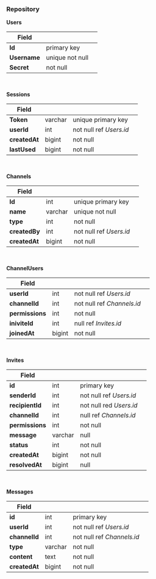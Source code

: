


### Repository

**Users**
    
| Field        |                 |  |
|--------------|-----------------|--|
| **Id**       | primary key     |  |
| **Username** | unique not null |  |
| **Secret**   | not null        |  |
<br>

**Sessions**

| Field         |         |                         |   |
|---------------|---------|-------------------------|---|
| **Token**     | varchar | unique primary key      |   |
| **userId**    | int     | not null ref *Users.id* |   |
| **createdAt** | bigint  | not null                |   |
| **lastUsed**  | bigint  | not null                |   |
<br>

**Channels**

| Field         |         |                         |   |
|---------------|---------|-------------------------|---|
| **Id**        | int     | unique primary key      |   |
| **name**      | varchar | unique not null         |   |
| **type**      | int     | not null                |   |
| **createdBy** | int     | not null ref *Users.id* |   |
| **createdAt** | bigint  | not null                |   |
<br>

**ChannelUsers**

| Field       |        |                            |   |
|-------------|--------|----------------------------|---|
| **userId**      | int    | not null ref *Users.id*    |   |
| **channelId**   | int    | not null ref *Channels.id* |   |
| **permissions** | int    | not null                   |   |
| **iniviteId**   | int    | null ref *Invites.id*      |   |
| **joinedAt**    | bigint | not null                   |   |
<br>

**Invites**

| Field       |         |                         |   |
|-------------|---------|-------------------------|---|
| **id**          | int     | primary key             |   |
| **senderId**    | int     | not null ref *Users.id* |   |
| **recipientId** | int     | not null red *Users.id* |   |
| **channelId**   | int     | null ref *Channels.id*  |   |
| **permissions** | int     | not null                |   |
| **message**     | varchar | null                    |   |
| **status**      | int     | not null                |   |
| **createdAt**   | bigint  | not null                |   |
| **resolvedAt**  | bigint  | null                    |   |
<br>

**Messages**

| Field      |         |                            |   |
|------------|---------|----------------------------|---|
| **id**         | int     | primary key                |   |
| **userId**     | int     | not null ref *Users.id*    |   |
| **channelId**  | int     | not null ref *Channels.id* |   |
| **type**       | varchar | not null                   |   |
| **content**    | text    | not null                   |   |
| **createdAt**  | bigint  | not null                   |   |
<br>



